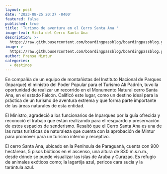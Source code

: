 ```yaml
---
layout: post
date: '2023-08-25 20:37 -0400'
featured: false
published: true
title: 'Turismo de aventura en el Cerro Santa Ana '
image-text: Vista del Cerro Santa Ana
description: >-
  https://raw.githubusercontent.com/boardingpassblog/boardingpassblog.github.io/main/assets/images/Cerro-Santa-Ana.jpg
image: >-
  https://raw.githubusercontent.com/boardingpassblog/boardingpassblog.github.io/main/assets/images/Cerro-Santa-Ana.jpg
author: Prensa Mintur
categories:
  - destinos
---
```

En compañía de un equipo de montañistas del Instituto Nacional de Parques (Inparque) el ministro del Poder Popular para el Turismo Alí Padrón, tuvo la oportunidad de realizar un recorrido en el Monumento Natural cerro Santa Ana, en el estado Falcón. Calificó este lugar, como un destino ideal para la práctica de un turismo de aventura extrema y que forma parte importante de las áreas naturales de esta entidad.

El Ministro, agradeció a los funcionarios de Inparques por la guía ofrecida y reconoció el trabajo que están realizando para el resguardo y preservación de estos espacios de senderismo. Resaltó que el Cerro Santa Ana es una de las rutas turísticas de naturaleza que cuenta con la aprobación de Mintur para promover para un turismo interno y receptivo.

El cerro Santa Ana, ubicado en la Península de Paraguaná, cuenta con 900 hectáreas, 5 pisos bióticos en el ascenso, una altura de 830 m.s.n.m., desde dónde se puede visualizar las islas de Aruba y Curazao. Es refugio de animales exóticos como; la lagartija azul, pericos cara sucia y la tarántula azul.